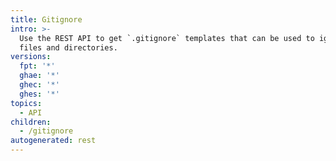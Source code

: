 ```yaml
---
title: Gitignore
intro: >-
  Use the REST API to get `.gitignore` templates that can be used to ignore
  files and directories.
versions:
  fpt: '*'
  ghae: '*'
  ghec: '*'
  ghes: '*'
topics:
  - API
children:
  - /gitignore
autogenerated: rest
---
```


<!-- Content after this section is automatically generated -->
